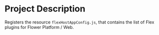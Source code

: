 # Project Description

Registers the resource ``flexHostAppConfig.js``, that contains the list of Flex plugins for Flower Platform / Web.